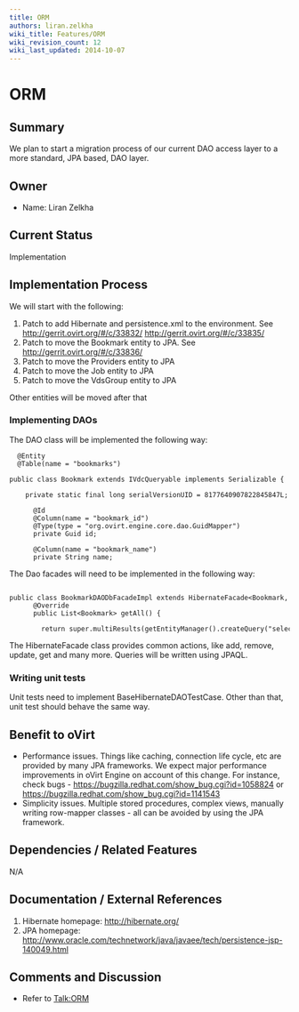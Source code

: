 ```yaml
---
title: ORM
authors: liran.zelkha
wiki_title: Features/ORM
wiki_revision_count: 12
wiki_last_updated: 2014-10-07
---
```


# ORM

## Summary

We plan to start a migration process of our current DAO access layer to a more standard, JPA based, DAO layer.

## Owner

*   Name: Liran Zelkha

## Current Status

Implementation

## Implementation Process

We will start with the following:

1.  Patch to add Hibernate and persistence.xml to the environment. See <http://gerrit.ovirt.org/#/c/33832/> <http://gerrit.ovirt.org/#/c/33835/>
2.  Patch to move the Bookmark entity to JPA. See <http://gerrit.ovirt.org/#/c/33836/>
3.  Patch to move the Providers entity to JPA
4.  Patch to move the Job entity to JPA
5.  Patch to move the VdsGroup entity to JPA

Other entities will be moved after that

### Implementing DAOs

The DAO class will be implemented the following way:

      @Entity
      @Table(name = "bookmarks")
      public class Bookmark extends IVdcQueryable implements Serializable {
          private static final long serialVersionUID = 8177640907822845847L;

          @Id
          @Column(name = "bookmark_id")
          @Type(type = "org.ovirt.engine.core.dao.GuidMapper")
          private Guid id;

          @Column(name = "bookmark_name")
          private String name;

The Dao facades will need to be implemented in the following way:

      public class BookmarkDAODbFacadeImpl extends HibernateFacade<Bookmark, Guid> implements BookmarkDAO {
          @Override
          public List<Bookmark> getAll() {
              return super.multiResults(getEntityManager().createQuery("select b from Bookmark b"));

The HibernateFacade class provides common actions, like add, remove, update, get and many more. Queries will be written using JPAQL.

### Writing unit tests

Unit tests need to implement BaseHibernateDAOTestCase. Other than that, unit test should behave the same way.

## Benefit to oVirt

*   Performance issues. Things like caching, connection life cycle, etc are provided by many JPA frameworks. We expect major performance improvements in oVirt Engine on account of this change. For instance, check bugs - <https://bugzilla.redhat.com/show_bug.cgi?id=1058824> or <https://bugzilla.redhat.com/show_bug.cgi?id=1141543>
*   Simplicity issues. Multiple stored procedures, complex views, manually writing row-mapper classes - all can be avoided by using the JPA framework.

## Dependencies / Related Features

N/A

## Documentation / External References

1.  Hibernate homepage: <http://hibernate.org/>
2.  JPA homepage: <http://www.oracle.com/technetwork/java/javaee/tech/persistence-jsp-140049.html>

## Comments and Discussion

*   Refer to <Talk:ORM>
